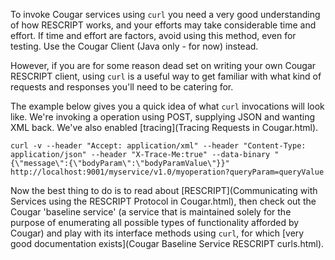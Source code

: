 ---
---
To invoke Cougar services using ```curl``` you need a very good understanding of how RESCRIPT works, and your efforts
may take considerable time and effort.  If time and effort are factors, avoid using this method, even for testing.
Use the Cougar Client (Java only - for now) instead.

However, if you are for some reason dead set on writing your own Cougar RESCRIPT client, using ```curl``` is a useful
way to get familiar with what kind of requests and responses
you'll need to be catering for.

The example below gives you a quick idea of what ```curl``` invocations will look like.  We're invoking a operation using
POST, supplying JSON and wanting XML back.  We've also enabled
[tracing](Tracing Requests in Cougar.html).

```
curl -v --header "Accept: application/xml" --header "Content-Type: application/json" --header "X-Trace-Me:true" --data-binary "{\"message\":{\"bodyParam\":\"bodyParamValue\"}}" http://localhost:9001/myservice/v1.0/myoperation?queryParam=queryValue
```

Now the best thing to do is to read about [RESCRIPT](Communicating with Services using the RESCRIPT Protocol in Cougar.html),
then check out the Cougar 'baseline service' (a service that is maintained solely for the purpose of enumerating all possible
types of functionality afforded by Cougar) and play with its interface methods using ```curl```, for which
[very good documentation exists](Cougar Baseline Service RESCRIPT curls.html).
